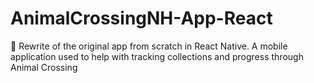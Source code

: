 # AnimalCrossingNH-App-React
🌳 Rewrite of the original app from scratch in React Native. A mobile application used to help with tracking collections and progress through Animal Crossing
